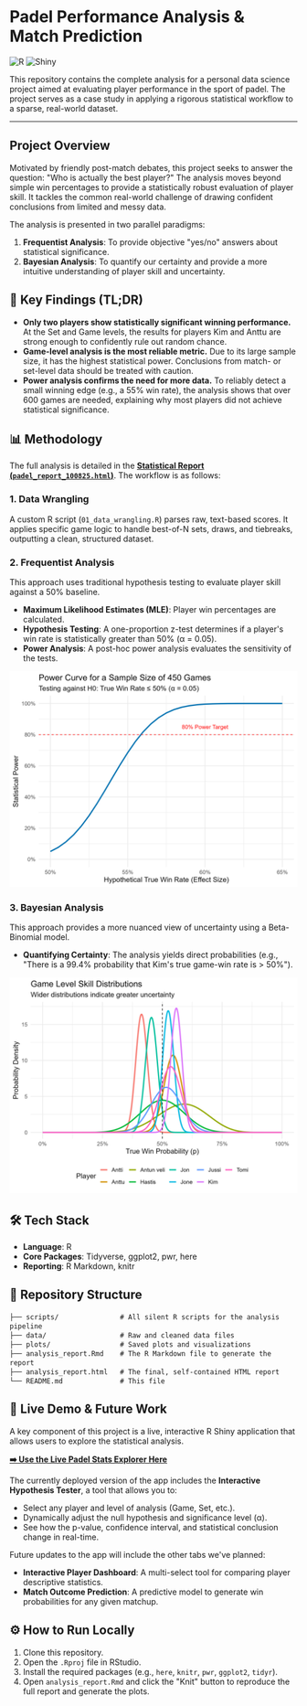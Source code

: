 # Padel Performance Analysis & Match Prediction

![R](https://img-shields.io/badge/R-276DC3?style=for-the-badge&logo=r&logoColor=white)
![Shiny](https://img.shields.io/badge/Shiny-1A1A1A?style=for-the-badge&logo=shiny&logoColor=white)

This repository contains the complete analysis for a personal data science project aimed at evaluating player performance in the sport of padel. The project serves as a case study in applying a rigorous statistical workflow to a sparse, real-world dataset.

---

## Project Overview

Motivated by friendly post-match debates, this project seeks to answer the question: "Who is actually the best player?" The analysis moves beyond simple win percentages to provide a statistically robust evaluation of player skill. It tackles the common real-world challenge of drawing confident conclusions from limited and messy data.

The analysis is presented in two parallel paradigms:
1.  **Frequentist Analysis**: To provide objective "yes/no" answers about statistical significance.
2.  **Bayesian Analysis**: To quantify our certainty and provide a more intuitive understanding of player skill and uncertainty.

## 🔑 Key Findings (TL;DR)

* **Only two players show statistically significant winning performance.** At the Set and Game levels, the results for players Kim and Anttu are strong enough to confidently rule out random chance.
* **Game-level analysis is the most reliable metric.** Due to its large sample size, it has the highest statistical power. Conclusions from match- or set-level data should be treated with caution.
* **Power analysis confirms the need for more data.** To reliably detect a small winning edge (e.g., a 55% win rate), the analysis shows that over 600 games are needed, explaining why most players did not achieve statistical significance.

## 📊 Methodology

The full analysis is detailed in the **[Statistical Report (`padel_report_100825.html`)](https://kimsta.github.io/Padel_Project/padel_report_100825.html)**. The workflow is as follows:

### 1. Data Wrangling
A custom R script (`01_data_wrangling.R`) parses raw, text-based scores. It applies specific game logic to handle best-of-N sets, draws, and tiebreaks, outputting a clean, structured dataset.

### 2. Frequentist Analysis
This approach uses traditional hypothesis testing to evaluate player skill against a 50% baseline.
* **Maximum Likelihood Estimates (MLE)**: Player win percentages are calculated.
* **Hypothesis Testing**: A one-proportion z-test determines if a player's win rate is statistically greater than 50% (α = 0.05).
* **Power Analysis**: A post-hoc power analysis evaluates the sensitivity of the tests.

![Power Curve Plot](plots/power_curve.png)

### 3. Bayesian Analysis
This approach provides a more nuanced view of uncertainty using a Beta-Binomial model.
* **Quantifying Certainty**: The analysis yields direct probabilities (e.g., "There is a 99.4% probability that Kim's true game-win rate is > 50%").

![Bayesian Game-Level Skill Distributions](plots/bayesian_game_plot.png)

## 🛠 Tech Stack

* **Language**: R
* **Core Packages**: Tidyverse, ggplot2, pwr, here
* **Reporting**: R Markdown, knitr

## 📁 Repository Structure

```
├── scripts/               # All silent R scripts for the analysis pipeline
├── data/                  # Raw and cleaned data files
├── plots/                 # Saved plots and visualizations
├── analysis_report.Rmd    # The R Markdown file to generate the report
├── analysis_report.html   # The final, self-contained HTML report
└── README.md              # This file
```

## 🚀 Live Demo & Future Work

A key component of this project is a live, interactive R Shiny application that allows users to explore the statistical analysis.

**[➡️ Use the Live Padel Stats Explorer Here](https://kimst.shinyapps.io/Padel_Stats_Explorer/)**

The currently deployed version of the app includes the **Interactive Hypothesis Tester**, a tool that allows you to:
* Select any player and level of analysis (Game, Set, etc.).
* Dynamically adjust the null hypothesis and significance level (α).
* See how the p-value, confidence interval, and statistical conclusion change in real-time.

Future updates to the app will include the other tabs we've planned:
* **Interactive Player Dashboard**: A multi-select tool for comparing player descriptive statistics.
* **Match Outcome Prediction**: A predictive model to generate win probabilities for any given matchup.
## ⚙️ How to Run Locally

1.  Clone this repository.
2.  Open the `.Rproj` file in RStudio.
3.  Install the required packages (e.g., `here`, `knitr`, `pwr`, `ggplot2`, `tidyr`).
4.  Open `analysis_report.Rmd` and click the "Knit" button to reproduce the full report and generate the plots.
